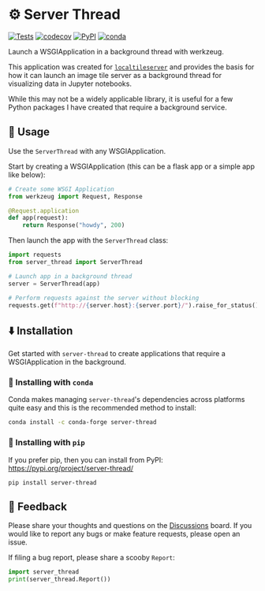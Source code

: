 # ⚙️ Server Thread

[![Tests](https://github.com/banesullivan/server-thread/actions/workflows/test.yml/badge.svg)](https://github.com/banesullivan/server-thread/actions/workflows/test.yml)
[![codecov](https://codecov.io/gh/banesullivan/server-thread/branch/main/graph/badge.svg?token=S0HQ64FW8G)](https://codecov.io/gh/banesullivan/server-thread)
[![PyPI](https://img.shields.io/pypi/v/server-thread.svg?logo=python&logoColor=white)](https://pypi.org/project/server-thread/)
[![conda](https://img.shields.io/conda/vn/conda-forge/server-thread.svg?logo=conda-forge&logoColor=white)](https://anaconda.org/conda-forge/server-thread)

Launch a WSGIApplication in a background thread with werkzeug.

This application was created for [`localtileserver`](https://github.com/banesullivan/localtileserver)
and provides the basis for how it can launch an image tile server as a
background thread for visualizing data in Jupyter notebooks.

While this may not be a widely applicable library, it is useful for a few
Python packages I have created that require a background service.


## 🚀 Usage

Use the `ServerThread` with any WSGIApplication.

Start by creating a WSGIApplication (this can be a flask app or a simple app
like below):


```py
# Create some WSGI Application
from werkzeug import Request, Response

@Request.application
def app(request):
    return Response("howdy", 200)
```

Then launch the app with the `ServerThread` class:


```py
import requests
from server_thread import ServerThread

# Launch app in a background thread
server = ServerThread(app)

# Perform requests against the server without blocking
requests.get(f"http://{server.host}:{server.port}/").raise_for_status()
```


## ⬇️ Installation

Get started with `server-thread` to create applications that require a
WSGIApplication in the background.

### 🐍 Installing with `conda`

Conda makes managing `server-thread`'s dependencies across platforms quite
easy and this is the recommended method to install:

```bash
conda install -c conda-forge server-thread
```

### 🎡 Installing with `pip`

If you prefer pip, then you can install from PyPI: https://pypi.org/project/server-thread/

```
pip install server-thread
```

## 💭 Feedback

Please share your thoughts and questions on the [Discussions](https://github.com/banesullivan/server-thread/discussions) board.
If you would like to report any bugs or make feature requests, please open an issue.

If filing a bug report, please share a scooby `Report`:

```py
import server_thread
print(server_thread.Report())
```
